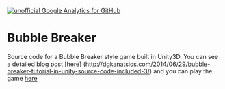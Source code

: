 [![unofficial Google Analytics for GitHub](https://gaforgithub.azurewebsites.net/api?repo=BubbleBreakerGameUnity)](https://github.com/dgkanatsios/gaforgithub)

Bubble Breaker
=============
Source code for a Bubble Breaker style game built in Unity3D. You can see a detailed blog post [here] (http://dgkanatsios.com/2014/06/29/bubble-breaker-tutorial-in-unity-source-code-included-3/) and you can play the game [here](http://unitysamples.azurewebsites.net/bubblebreaker.html)
